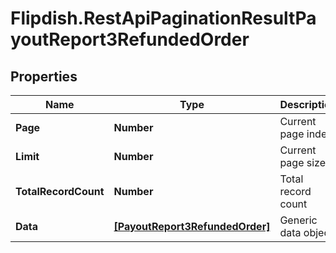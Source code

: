 # Flipdish.RestApiPaginationResultPayoutReport3RefundedOrder

## Properties
Name | Type | Description | Notes
------------ | ------------- | ------------- | -------------
**Page** | **Number** | Current page index | 
**Limit** | **Number** | Current page size | 
**TotalRecordCount** | **Number** | Total record count | 
**Data** | [**[PayoutReport3RefundedOrder]**](PayoutReport3RefundedOrder.md) | Generic data object. | 


